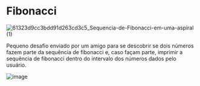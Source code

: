 # Fibonacci

![61323d9cc3bdd91d263cd3c5_Sequencia-de-Fibonacci-em-uma-aspiral (1)](https://user-images.githubusercontent.com/53878194/162751593-4a3241af-843d-4676-b0fa-f0f97c61a705.jpg)

Pequeno desafio enviado por um amigo para se descobrir se dois números fazem parte da sequência de fibonacci e, caso façam parte, imprimir a sequência de fibonacci dentro do intervalo dos números dados pelo usuário.

![image](https://user-images.githubusercontent.com/53878194/162752368-f979e2b1-19a1-4b7e-a07d-e94b19a93bde.png)


